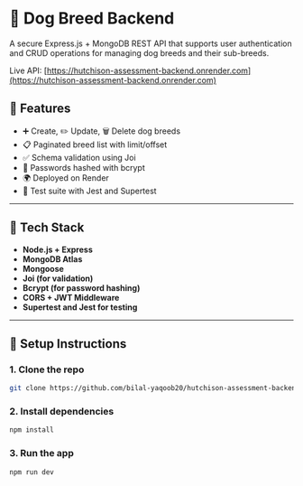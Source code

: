 # 🐾 Dog Breed Backend

A secure Express.js + MongoDB REST API that supports user authentication and CRUD operations for managing dog breeds and their sub-breeds.

Live API: [https://hutchison-assessment-backend.onrender.com](https://hutchison-assessment-backend.onrender.com)

## 🚀 Features

- ➕ Create, ✏️ Update, 🗑️ Delete dog breeds
- 📋 Paginated breed list with limit/offset
- ✅ Schema validation using Joi
- 🧾 Passwords hashed with bcrypt
- 🌍 Deployed on Render
- 🧪 Test suite with Jest and Supertest

---

## 🧠 Tech Stack

- **Node.js + Express**
- **MongoDB Atlas**
- **Mongoose**
- **Joi (for validation)**
- **Bcrypt (for password hashing)**
- **CORS + JWT Middleware**
- **Supertest and Jest for testing**

---

## 🧪 Setup Instructions

### 1. Clone the repo

```bash
git clone https://github.com/bilal-yaqoob20/hutchison-assessment-backend.git
```
### 2. Install dependencies
```bash
npm install
```
### 3. Run the app
```bash
npm run dev
```
